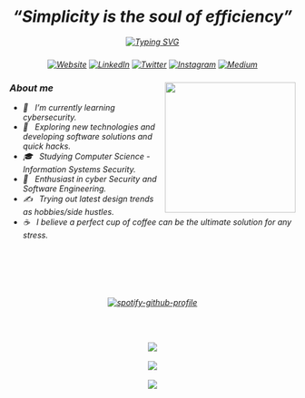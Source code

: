 ###
<h1 align="center"><i>“Simplicity is the soul of efficiency”<i></h1>

<div align="center">
  
  [![Typing SVG](https://readme-typing-svg.demolab.com?font=Fira+Code&pause=1000&color=FF008F&width=435&lines=Helllllllllllo+peooooooople+%3C3+!!!;Welcome+to+my+GitHub+profile+%3C3;i+am+wafa+yet+some+like+to+call+me+nesrine%2C;A+passionate+CS+person+from+Algeria+!!!;i+would+love+to+collaborate+in+projects+with+you)](https://git.io/typing-svg) 
  
  </div>
  

###
  
###
<!-- Social badges -->
<p align="center">
  <a href="[Your Website URL]"><img alt="Website" src="https://img.shields.io/badge/Website-[Your Website Color]?style=flat-square&logo=google-chrome&logoColor=white"></a>
  <a href="https://www.linkedin.com/in/wafa-nesrine-benyettou-726b25215/"><img alt="LinkedIn" src="https://img.shields.io/badge/LinkedIn-[Your LinkedIn Color]?style=flat-square&logo=linkedin&logoColor=white"></a>
  <a href="https://twitter.com/WafaoBen"><img alt="Twitter" src="https://img.shields.io/badge/Twitter-[Your Twitter Color]?style=flat-square&logo=twitter&logoColor=white"></a>
  <a href="[Your Instagram URL]"><img alt="Instagram" src="https://img.shields.io/badge/Instagram-[Your Instagram Color]?style=flat-square&logo=instagram&logoColor=white"></a>
  <a href="[Your Medium URL]"><img alt="Medium" src="https://img.shields.io/badge/Medium-[Your Medium Color]?style=flat-square&logo=medium&logoColor=white"></a>
</p>

###

<img align='right' src="https://media.giphy.com/media/AIAkw0wxZE9zgaXfIc/giphy-downsized-large.gif" width="230">
  
### About me 
  - 🔭 &nbsp; I’m currently learning cybersecurity.
  - 🤔 &nbsp; Exploring new technologies and developing software solutions and quick hacks.
  - 🎓 &nbsp; Studying Computer Science - Information Systems Security.
  - 🌱 &nbsp; Enthusiast in cyber Security and Software Engineering.  
  - ✍️ &nbsp; Trying out latest design trends as hobbies/side hustles.
  - ☕ &nbsp; I believe a perfect cup of coffee can be the ultimate solution for any stress. 

</br>

  
###
  
###

### 

<div align="center">
 
  
</br>
</br>

[![spotify-github-profile](https://spotify-github-profile.vercel.app/api/view?uid=31uknioe7rdafykr6gowc5ueskd4&cover_image=true&theme=default&show_offline=true&background_color=121212&interchange=false&bar_color=53b14f&bar_color_cover=false)](https://github.com/kittinan/spotify-github-profile)

</br>
</br>


![](https://github-readme-stats.vercel.app/api?username=WafaBenyettou&theme=dracula&hide_border=false&include_all_commits=false&count_private=false)<br/><br/>
 ![](https://github-readme-streak-stats.herokuapp.com/?user=WafaBenyettou&theme=dracula&hide_border=false)<br/><br/>
 ![](https://github-readme-stats.vercel.app/api/top-langs/?username=WafaBenyettou&theme=dracula&hide_border=false&include_all_commits=false&count_private=false&layout=compact)<br/><br/>
  
  
  <br/>


  </div>
  
 ###
  
